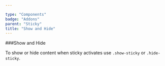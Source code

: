 ```yaml
---

type: "Components"
badge: "Addons"
parent: "Sticky"
title: "Show and Hide"
---
```


###Show and Hide

To show or hide content when sticky activates use `.show-sticky` or `.hide-sticky`.

<demo>
  <div class="gatsby_demo_item" data-iframe="iframe/demos/sticky/showhide-top">
  </div>
  <div class="gatsby_demo_item" data-iframe="iframe/demos/sticky/showhide-bottom">
  </div>
  <div class="gatsby_demo_item" data-iframe="iframe/demos/sticky/showhide-hide">
  </div>
</demo>
